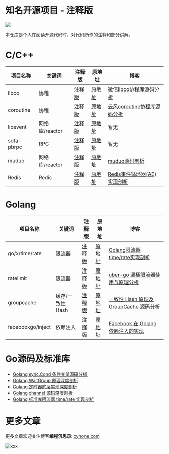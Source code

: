 # 知名开源项目 - 注释版

[![](https://badgen.net/badge/icon/Blog?icon=rss&label)](https://www.cyhone.com/)

本仓库是个人在阅读开源代码时，对代码所作的注释和部分讲解。

# C/C++
| 项目名称 | 关键词 | 注释版 | 原地址 | 博客 |
| ------| ------ | ------ | ------ | ------ |
| libco | 协程 |[注释版](https://github.com/chenyahui/annotated_code/tree/master/libco)| [原地址](https://github.com/Tencent/libco)|[微信libco协程库源码分析](http://www.cyhone.com/articles/analysis-of-libco/) | 
| coroutine | 协程 |[注释版](https://github.com/chenyahui/annotated_code/tree/master/coroutine)|[原地址](https://github.com/cloudwu/coroutine)| [云风coroutine协程库源码分析](http://www.cyhone.com/articles/analysis-of-cloudwu-coroutine/) | 
| libevent | 网络库/reactor |[注释版](https://github.com/chenyahui/annotated_code/tree/master/libevent)| [原地址](https://github.com/libevent/libevent)| 暂无 |
| sofa-pbrpc | RPC |[注释版](https://github.com/chenyahui/annotated_code/tree/master/sofa-pbrpc)| [原地址](https://github.com/baidu/sofa-pbrpc)|暂无 |
| muduo | 网络库/reactor |[注释版](https://github.com/chenyahui/annotated_code/tree/master/muduo)|[原地址](https://github.com/chenshuo/muduo) |[muduo源码剖析](http://www.cyhone.com/articles/analysis-of-muduo/) |
| Redis | Redis |[注释版](https://github.com/chenyahui/AnnotatedCode/tree/master/redis-5.0)|[原地址](https://github.com/antirez/redis)|[Redis事件循环器(AE)实现剖析](https://www.cyhone.com/articles/analysis-of-redis-ae/)|

# Golang
| 项目名称 | 关键词 | 注释版 | 原地址 | 博客 |
| ------| ------ | ------ | ------ | ------ |
| go/x/time/rate| 限流器 |[注释版](https://github.com/chenyahui/AnnotatedCode/tree/master/go/x/time)|[原地址](https://github.com/golang/time)|[Golang限流器time/rate实现剖析](https://www.cyhone.com/articles/analisys-of-golang-rate/)|
|ratelimit|限流器|[注释版](https://github.com/chenyahui/AnnotatedCode/tree/master/uber-go/ratelimit)|[原地址](https://github.com/uber-go/ratelimit)|[uber-go 漏桶限流器使用与原理分析](https://www.cyhone.com/articles/analysis-of-uber-go-ratelimit/)|
|groupcache|缓存/一致性Hash|[注释版](https://github.com/chenyahui/AnnotatedCode/tree/master/groupcache)| [原地址](https://github.com/golang/groupcache)|[一致性 Hash 原理及 GroupCache 源码分析](https://www.cyhone.com/articles/consistent-hash-of-groupcache/)|
|facebookgo/inject|依赖注入|[注释版](https://github.com/chenyahui/AnnotatedCode/tree/master/inject)|[原地址](github.com/facebookgo/inject)|[Facebook 在 Golang 依赖注入的实现](https://www.cyhone.com/articles/facebookgo-inject/)|

# Go源码及标准库
- [Golang sync.Cond 条件变量源码分析](https://www.cyhone.com/articles/golang-sync-cond/)
- [Golang WaitGroup 原理深度剖析](https://www.cyhone.com/articles/golang-waitgroup/)
- [Golang 定时器底层实现深度剖析](https://www.cyhone.com/articles/analysis-of-golang-timer/)
- [Golang channel 源码深度剖析](https://www.cyhone.com/articles/analysis-of-golang-channel/)
- [Golang 标准库限流器 time/rate 实现剖析](https://www.cyhone.com/articles/analisys-of-golang-rate/)

# 更多文章
更多文章欢迎关注博客**编程沉思录**: [cyhone.com](https://www.cyhone.com)

![xxx](https://www.cyhone.com/img/wechat_subscriber_search.png)
